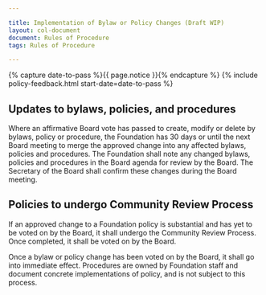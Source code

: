 ```yaml
---

title: Implementation of Bylaw or Policy Changes (Draft WIP)
layout: col-document
document: Rules of Procedure
tags: Rules of Procedure

---
```


{% capture date-to-pass %}{{ page.notice }}{% endcapture %}
{% include policy-feedback.html start-date=date-to-pass %}

## Updates to bylaws, policies, and procedures

Where an affirmative Board vote has passed to create, modify or delete by bylaws, policy or procedure, the Foundation has 30 days or until the next Board meeting to merge the approved change into any affected bylaws, policies and procedures. The Foundation shall note any changed bylaws, policies and procedures in the Board agenda for review by the Board. The Secretary of the Board shall confirm these changes during the Board meeting. 

## Policies to undergo Community Review Process

If an approved change to a Foundation policy is substantial and has yet to be voted on by the Board, it shall undergo the Community Review Process. Once completed, it shall be voted on by the Board. 

Once a bylaw or policy change has been voted on by the Board, it shall go into immediate effect. Procedures are owned by Foundation staff and document concrete implementations of policy, and is not subject to this process. 
